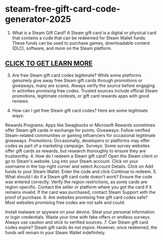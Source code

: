 # steam-free-gift-card-code-generator-2025
1. What is a Steam Gift Card?
A Steam gift card is a digital or physical card that contains a code that can be redeemed for Steam Wallet funds. These funds can be used to purchase games, downloadable content (DLC), software, and more on the Steam platform.

<h2><a href="https://sites.google.com/view/steamfreegiftcardcode/">CLICK TO GET LEARN MORE</a></h2>

3. Are free Steam gift card codes legitimate?
While some platforms genuinely give away free Steam gift cards through promotions or giveaways, many are scams. Always verify the source before engaging in activities promising free codes. Trusted sources include official Steam promotions, legitimate contests, or gift card rewards apps with good reviews.

4. How can I get free Steam gift card codes?
Here are some legitimate ways:

Rewards Programs: Apps like Swagbucks or Microsoft Rewards sometimes offer Steam gift cards in exchange for points.
Giveaways: Follow verified Steam-related communities or gaming influencers for occasional legitimate giveaways.
Promotions: Occasionally, developers or platforms may offer codes as part of a marketing campaign.
Surveys: Some survey websites offer gift cards as rewards, but research thoroughly to ensure they are trustworthy.
4. How do I redeem a Steam gift card?
Open the Steam client or go to Steam's website.
Log into your Steam account.
Click on your username in the top-right corner and select Account Details.
Click on Add funds to your Steam Wallet.
Enter the code and click Continue to redeem.
5. What should I do if a Steam gift card code doesn’t work?
Ensure the code was entered correctly.
Verify the region restrictions, as some cards are region-specific.
Contact the seller or platform where you got the card if it remains invalid.
If the card was purchased, contact Steam Support with the proof of purchase.
6. Are websites promising free gift card codes safe?
Most websites promising free codes are not safe and could:

Install malware or spyware on your device.
Steal your personal information or login credentials.
Waste your time with fake offers or endless surveys. Always use caution and stick to verified sources.
7. Can Steam gift card codes expire?
Steam gift cards do not expire. However, once redeemed, the funds will remain in your Steam Wallet indefinitely.
